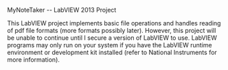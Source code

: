 MyNoteTaker -- LabVIEW 2013 Project

This LabVIEW project implements basic file operations and handles reading of pdf file formats (more formats possibly later). 
However, this project will be unable to continue until I secure a version of LabVIEW to use. LabVIEW programs may only run on your system
if you have the LabVIEW runtime environment or development kit installed (refer to National Instruments for more information).

